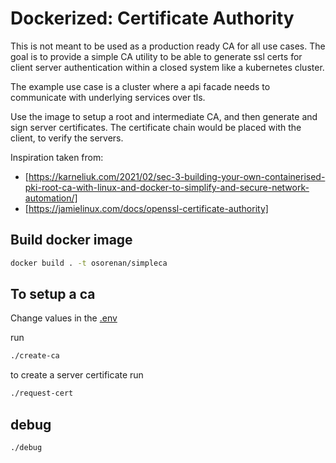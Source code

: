 # Dockerized: Certificate Authority

This is not meant to be used as a production ready CA for all use cases.
The goal is to provide a simple CA utility to be able to generate ssl certs for client server authentication within a closed system like a kubernetes cluster.

The example use case is a cluster where a api facade needs to communicate with underlying services over tls.

Use the image to setup a root and intermediate CA, and then generate and sign server certificates.
The certificate chain would be placed with the client, to verify the servers.

Inspiration taken from: 
- [https://karneliuk.com/2021/02/sec-3-building-your-own-containerised-pki-root-ca-with-linux-and-docker-to-simplify-and-secure-network-automation/]
- [https://jamielinux.com/docs/openssl-certificate-authority]


## Build docker image
```bash
docker build . -t osorenan/simpleca
```
## To setup a ca
Change values in the [.env](./.env)

run
```bash
./create-ca
```

to create a server certificate run
```bash
./request-cert
```
## debug
```bash
./debug
```